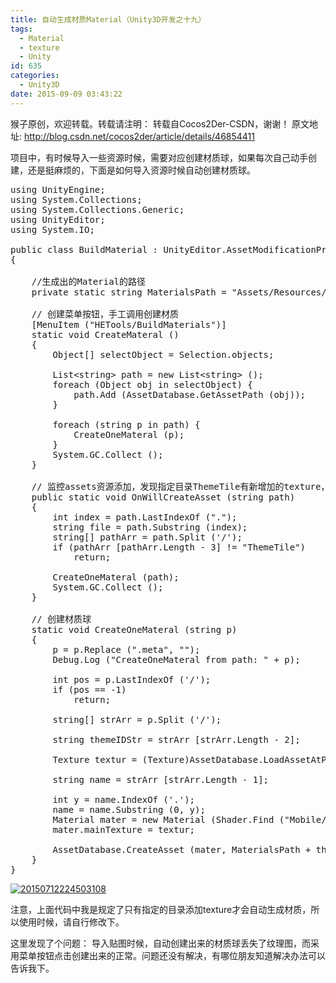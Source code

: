 ```yaml
---
title: 自动生成材质Material（Unity3D开发之十九）
tags:
  - Material
  - texture
  - Unity
id: 635
categories:
  - Unity3D
date: 2015-09-09 03:43:22
---
```


猴子原创，欢迎转载。转载请注明： 转载自Cocos2Der-CSDN，谢谢！ 
原文地址: http://blog.csdn.net/cocos2der/article/details/46854411

项目中，有时候导入一些资源时候，需要对应创建材质球，如果每次自己动手创建，还是挺麻烦的，下面是如何导入资源时候自动创建材质球。

<pre class="lang:default decode:true " >using UnityEngine;
using System.Collections;
using System.Collections.Generic;
using UnityEditor;
using System.IO;

public class BuildMaterial : UnityEditor.AssetModificationProcessor
{

    //生成出的Material的路径
    private static string MaterialsPath = "Assets/Resources/Skin/";

    // 创建菜单按钮，手工调用创建材质
    [MenuItem ("HETools/BuildMaterials")]
    static void CreateMateral ()
    {
        Object[] selectObject = Selection.objects;

        List&lt;string&gt; path = new List&lt;string&gt; ();
        foreach (Object obj in selectObject) {
            path.Add (AssetDatabase.GetAssetPath (obj));
        }

        foreach (string p in path) {
            CreateOneMateral (p);
        }
        System.GC.Collect ();
    }

    // 监控assets资源添加，发现指定目录ThemeTile有新增加的texture，就自动生成材质
    public static void OnWillCreateAsset (string path)
    {
        int index = path.LastIndexOf (".");
        string file = path.Substring (index);
        string[] pathArr = path.Split ('/');
        if (pathArr [pathArr.Length - 3] != "ThemeTile")
            return;

        CreateOneMateral (path);
        System.GC.Collect ();
    }

    // 创建材质球
    static void CreateOneMateral (string p)
    {
        p = p.Replace (".meta", "");
        Debug.Log ("CreateOneMateral from path: " + p);

        int pos = p.LastIndexOf ('/');
        if (pos == -1)
            return;

        string[] strArr = p.Split ('/');

        string themeIDStr = strArr [strArr.Length - 2];

        Texture textur = (Texture)AssetDatabase.LoadAssetAtPath (p, typeof(Texture)) as Texture;

        string name = strArr [strArr.Length - 1];

        int y = name.IndexOf ('.');
        name = name.Substring (0, y);
        Material mater = new Material (Shader.Find ("Mobile/VertexLit"));
        mater.mainTexture = textur;

        AssetDatabase.CreateAsset (mater, MaterialsPath + themeIDStr + "/" + name + ".mat");
    }
}</pre> 

[![20150712224503108](http://www.cocos2dev.com/wp-content/uploads/2015/09/20150712224503108.png)](http://www.cocos2dev.com/wp-content/uploads/2015/09/20150712224503108.png)

注意，上面代码中我是规定了只有指定的目录添加texture才会自动生成材质，所以使用时候，请自行修改下。

这里发现了个问题： 
导入贴图时候，自动创建出来的材质球丢失了纹理图，而采用菜单按钮点击创建出来的正常。问题还没有解决，有哪位朋友知道解决办法可以告诉我下。
